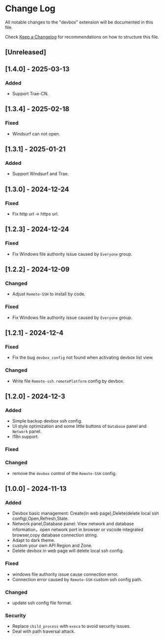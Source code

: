 # Change Log

All notable changes to the "devbox" extension will be documented in this file.

Check [Keep a Changelog](http://keepachangelog.com/) for recommendations on how to structure this file.

## [Unreleased]

## [1.4.0] - 2025-03-13

### Added

- Support Trae-CN.

## [1.3.4] - 2025-02-18

### Fixed

- Windsurf can not open.

## [1.3.1] - 2025-01-21

### Added

- Support Windsurf and Trae.

## [1.3.0] - 2024-12-24

### Fixed

- Fix http url -> https url.

## [1.2.3] - 2024-12-24

### Fixed

- Fix Windows file authority issue caused by `Everyone` group.

## [1.2.2] - 2024-12-09

### Changed

- Adjust `Remote-SSH` to install by code.

### Fixed

- Fix Windows file authority issue caused by `Everyone` group.

## [1.2.1] - 2024-12-4

### Fixed

- Fix the bug `devbox_config` not found when activating devbox list view.

### Changed

- Write file `Remote-ssh.remotePlatform` config by devbox.

## [1.2.0] - 2024-12-3

### Added

- Simple backup devbox ssh config.
- UI style optimization and some little buttons of `Database` panel and `Network` panel.
- I18n support.

### Fixed

### Changed

- remove the `devbox` control of the `Remote-SSH` config.

## [1.0.0] - 2024-11-13

### Added

- Devbox basic management: Create(in web page),Delete(delete local ssh config),Open,Refresh,State.
- Network panel,Database panel: View network and database information，open network port in browser or vscode integrated browser,copy database connection string.
- Adapt to dark theme.
- custom your own API Region and Zone.
- Delete devbox in web page will delete local ssh config.

### Fixed

- windows file authority issue cause connection error.
- Connection error caused by `Remote-SSH` custom ssh config path.

### Changed

- update ssh config file format.

### Security

- Replace `child_process` with `execa` to avoid security issues.
- Deal with path traversal attack.

